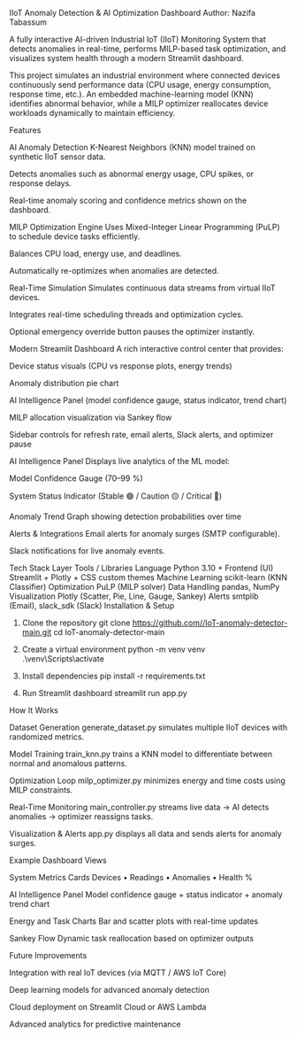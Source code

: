 IIoT Anomaly Detection & AI Optimization Dashboard 
Author:  Nazifa Tabassum

A fully interactive AI-driven Industrial IoT (IIoT) Monitoring System that detects anomalies in real-time, performs MILP-based task optimization, and visualizes system health through a modern Streamlit dashboard.

This project simulates an industrial environment where connected devices continuously send performance data (CPU usage, energy consumption, response time, etc.). An embedded machine-learning model (KNN) identifies abnormal behavior, while a MILP optimizer reallocates device workloads dynamically to maintain efficiency.

Features

AI Anomaly Detection
K-Nearest Neighbors (KNN) model trained on synthetic IIoT sensor data.

Detects anomalies such as abnormal energy usage, CPU spikes, or response delays.

Real-time anomaly scoring and confidence metrics shown on the dashboard.

MILP Optimization Engine
Uses Mixed-Integer Linear Programming (PuLP) to schedule device tasks efficiently.

Balances CPU load, energy use, and deadlines.

Automatically re-optimizes when anomalies are detected.

Real-Time Simulation
Simulates continuous data streams from virtual IIoT devices.

Integrates real-time scheduling threads and optimization cycles.

Optional emergency override button pauses the optimizer instantly.

Modern Streamlit Dashboard
A rich interactive control center that provides:

Device status visuals (CPU vs response plots, energy trends)

Anomaly distribution pie chart

AI Intelligence Panel (model confidence gauge, status indicator, trend chart)

MILP allocation visualization via Sankey flow

Sidebar controls for refresh rate, email alerts, Slack alerts, and optimizer pause

AI Intelligence Panel
Displays live analytics of the ML model:

Model Confidence Gauge (70–99 %)

System Status Indicator (Stable 🟢 / Caution 🟡 / Critical 🔴)

Anomaly Trend Graph showing detection probabilities over time

Alerts & Integrations
Email alerts for anomaly surges (SMTP configurable).

Slack notifications for live anomaly events.

Tech Stack Layer Tools / Libraries Language Python 3.10 + Frontend (UI) Streamlit + Plotly + CSS custom themes Machine Learning scikit-learn (KNN Classifier) Optimization PuLP (MILP solver) Data Handling pandas, NumPy Visualization Plotly (Scatter, Pie, Line, Gauge, Sankey) Alerts smtplib (Email), slack_sdk (Slack) Installation & Setup

1. Clone the repository
git clone https://github.com//IoT-anomaly-detector-main.git cd IoT-anomaly-detector-main

2. Create a virtual environment
python -m venv venv .\venv\Scripts\activate

3. Install dependencies
pip install -r requirements.txt

4. Run Streamlit dashboard
streamlit run app.py

How It Works

Dataset Generation generate_dataset.py simulates multiple IIoT devices with randomized metrics.

Model Training train_knn.py trains a KNN model to differentiate between normal and anomalous patterns.

Optimization Loop milp_optimizer.py minimizes energy and time costs using MILP constraints.

Real-Time Monitoring main_controller.py streams live data → AI detects anomalies → optimizer reassigns tasks.

Visualization & Alerts app.py displays all data and sends alerts for anomaly surges.

Example Dashboard Views

System Metrics Cards Devices • Readings • Anomalies • Health %

AI Intelligence Panel Model confidence gauge + status indicator + anomaly trend chart

Energy and Task Charts Bar and scatter plots with real-time updates

Sankey Flow Dynamic task reallocation based on optimizer outputs

Future Improvements

Integration with real IoT devices (via MQTT / AWS IoT Core)

Deep learning models for advanced anomaly detection

Cloud deployment on Streamlit Cloud or AWS Lambda

Advanced analytics for predictive maintenance
